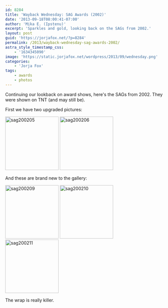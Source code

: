 ```yaml
---
id: 8284
title: 'Wayback Wednesday: SAG Awards (2002)'
date: '2013-09-18T08:00:41-07:00'
author: 'Mika E. (Ipstenu)'
excerpt: 'Sparkles and gold, looking back on the SAGs from 2002.'
layout: post
guid: 'https://jorjafox.net/?p=8284'
permalink: /2013/wayback-wednesday-sag-awards-2002/
astra_style_timestamp_css:
    - '1634345090'
image: 'https://static.jorjafox.net/wordpress/2013/09/wednesday.png'
categories:
    - 'Jorja Fox'
tags:
    - awards
    - photos
---
```


Continuing our lookback on award shows, here's the SAGs from 2002. They were shown on TNT (and may still be).

First we have two upgraded pictures:

<a href="https://jorjafox.net/gallery/awards/pub/20020310-sag/sag200205.jpg"><img class="alignnone size-full wp-image-8285" alt="sag200205" src="//static.jorjafox.net/wordpress/2013/09/sag200205.jpg" width="170" height="170" /></a> <a href="https://jorjafox.net/gallery/awards/pub/20020310-sag/sag200206.jpg"><img class="alignnone size-full wp-image-8286" alt="sag200206" src="//static.jorjafox.net/wordpress/2013/09/sag200206.jpg" width="170" height="170" /></a>

And these are brand new to the gallery:

<a href="https://jorjafox.net/gallery/awards/pub/20020310-sag/sag200209.jpg"><img class="alignnone size-full wp-image-8287" alt="sag200209" src="//static.jorjafox.net/wordpress/2013/09/sag200209.jpg" width="170" height="170" /></a> <a href="https://jorjafox.net/gallery/awards/pub/20020310-sag/sag200210.jpg"><img class="alignnone size-full wp-image-8288" alt="sag200210" src="//static.jorjafox.net/wordpress/2013/09/sag200210.jpg" width="170" height="170" /></a> <a href="https://jorjafox.net/gallery/awards/pub/20020310-sag/sag200211.jpg"><img class="alignnone size-full wp-image-8289" alt="sag200211" src="//static.jorjafox.net/wordpress/2013/09/sag200211.jpg" width="170" height="170" /></a>

The wrap is really killer.